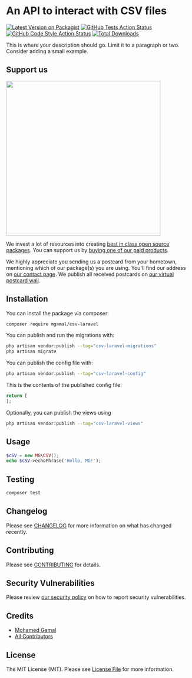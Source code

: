 # An API to interact with CSV files

[![Latest Version on Packagist](https://img.shields.io/packagist/v/mgamal/csv-laravel.svg?style=flat-square)](https://packagist.org/packages/mgamal/csv-laravel)
[![GitHub Tests Action Status](https://img.shields.io/github/actions/workflow/status/mgamal/csv-laravel/run-tests.yml?branch=main&label=tests&style=flat-square)](https://github.com/mgamal/csv-laravel/actions?query=workflow%3Arun-tests+branch%3Amain)
[![GitHub Code Style Action Status](https://img.shields.io/github/actions/workflow/status/mgamal/csv-laravel/fix-php-code-style-issues.yml?branch=main&label=code%20style&style=flat-square)](https://github.com/mgamal/csv-laravel/actions?query=workflow%3A"Fix+PHP+code+style+issues"+branch%3Amain)
[![Total Downloads](https://img.shields.io/packagist/dt/mgamal/csv-laravel.svg?style=flat-square)](https://packagist.org/packages/mgamal/csv-laravel)

This is where your description should go. Limit it to a paragraph or two. Consider adding a small example.

## Support us

[<img src="https://github-ads.s3.eu-central-1.amazonaws.com/csv-laravel.jpg?t=1" width="419px" />](https://spatie.be/github-ad-click/csv-laravel)

We invest a lot of resources into creating [best in class open source packages](https://spatie.be/open-source). You can support us by [buying one of our paid products](https://spatie.be/open-source/support-us).

We highly appreciate you sending us a postcard from your hometown, mentioning which of our package(s) you are using. You'll find our address on [our contact page](https://spatie.be/about-us). We publish all received postcards on [our virtual postcard wall](https://spatie.be/open-source/postcards).

## Installation

You can install the package via composer:

```bash
composer require mgamal/csv-laravel
```

You can publish and run the migrations with:

```bash
php artisan vendor:publish --tag="csv-laravel-migrations"
php artisan migrate
```

You can publish the config file with:

```bash
php artisan vendor:publish --tag="csv-laravel-config"
```

This is the contents of the published config file:

```php
return [
];
```

Optionally, you can publish the views using

```bash
php artisan vendor:publish --tag="csv-laravel-views"
```

## Usage

```php
$cSV = new MG\CSV();
echo $cSV->echoPhrase('Hello, MG!');
```

## Testing

```bash
composer test
```

## Changelog

Please see [CHANGELOG](CHANGELOG.md) for more information on what has changed recently.

## Contributing

Please see [CONTRIBUTING](CONTRIBUTING.md) for details.

## Security Vulnerabilities

Please review [our security policy](../../security/policy) on how to report security vulnerabilities.

## Credits

- [Mohamed Gamal](https://github.com/mgamal92)
- [All Contributors](../../contributors)

## License

The MIT License (MIT). Please see [License File](LICENSE.md) for more information.
